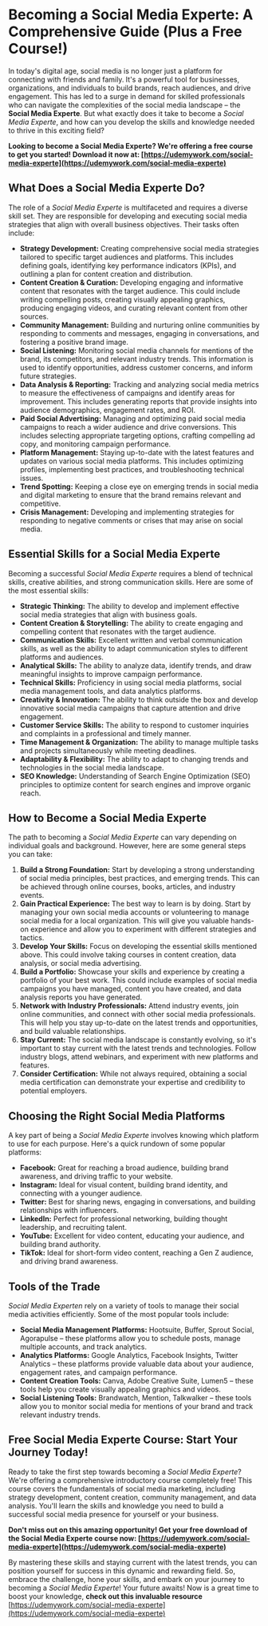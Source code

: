 # Becoming a Social Media Experte: A Comprehensive Guide (Plus a Free Course!)

In today's digital age, social media is no longer just a platform for connecting with friends and family. It's a powerful tool for businesses, organizations, and individuals to build brands, reach audiences, and drive engagement. This has led to a surge in demand for skilled professionals who can navigate the complexities of the social media landscape – the **Social Media Experte**. But what exactly does it take to become a *Social Media Experte*, and how can you develop the skills and knowledge needed to thrive in this exciting field?

**Looking to become a Social Media Experte? We're offering a free course to get you started! Download it now at: [https://udemywork.com/social-media-experte](https://udemywork.com/social-media-experte)**

## What Does a Social Media Experte Do?

The role of a *Social Media Experte* is multifaceted and requires a diverse skill set. They are responsible for developing and executing social media strategies that align with overall business objectives. Their tasks often include:

*   **Strategy Development:** Creating comprehensive social media strategies tailored to specific target audiences and platforms. This includes defining goals, identifying key performance indicators (KPIs), and outlining a plan for content creation and distribution.
*   **Content Creation & Curation:** Developing engaging and informative content that resonates with the target audience. This could include writing compelling posts, creating visually appealing graphics, producing engaging videos, and curating relevant content from other sources.
*   **Community Management:** Building and nurturing online communities by responding to comments and messages, engaging in conversations, and fostering a positive brand image.
*   **Social Listening:** Monitoring social media channels for mentions of the brand, its competitors, and relevant industry trends. This information is used to identify opportunities, address customer concerns, and inform future strategies.
*   **Data Analysis & Reporting:** Tracking and analyzing social media metrics to measure the effectiveness of campaigns and identify areas for improvement. This includes generating reports that provide insights into audience demographics, engagement rates, and ROI.
*   **Paid Social Advertising:** Managing and optimizing paid social media campaigns to reach a wider audience and drive conversions. This includes selecting appropriate targeting options, crafting compelling ad copy, and monitoring campaign performance.
*   **Platform Management:** Staying up-to-date with the latest features and updates on various social media platforms. This includes optimizing profiles, implementing best practices, and troubleshooting technical issues.
*   **Trend Spotting:** Keeping a close eye on emerging trends in social media and digital marketing to ensure that the brand remains relevant and competitive.
*   **Crisis Management:** Developing and implementing strategies for responding to negative comments or crises that may arise on social media.

## Essential Skills for a Social Media Experte

Becoming a successful *Social Media Experte* requires a blend of technical skills, creative abilities, and strong communication skills. Here are some of the most essential skills:

*   **Strategic Thinking:** The ability to develop and implement effective social media strategies that align with business goals.
*   **Content Creation & Storytelling:** The ability to create engaging and compelling content that resonates with the target audience.
*   **Communication Skills:** Excellent written and verbal communication skills, as well as the ability to adapt communication styles to different platforms and audiences.
*   **Analytical Skills:** The ability to analyze data, identify trends, and draw meaningful insights to improve campaign performance.
*   **Technical Skills:** Proficiency in using social media platforms, social media management tools, and data analytics platforms.
*   **Creativity & Innovation:** The ability to think outside the box and develop innovative social media campaigns that capture attention and drive engagement.
*   **Customer Service Skills:** The ability to respond to customer inquiries and complaints in a professional and timely manner.
*   **Time Management & Organization:** The ability to manage multiple tasks and projects simultaneously while meeting deadlines.
*   **Adaptability & Flexibility:** The ability to adapt to changing trends and technologies in the social media landscape.
*   **SEO Knowledge:** Understanding of Search Engine Optimization (SEO) principles to optimize content for search engines and improve organic reach.

## How to Become a Social Media Experte

The path to becoming a *Social Media Experte* can vary depending on individual goals and background. However, here are some general steps you can take:

1.  **Build a Strong Foundation:** Start by developing a strong understanding of social media principles, best practices, and emerging trends. This can be achieved through online courses, books, articles, and industry events.
2.  **Gain Practical Experience:** The best way to learn is by doing. Start by managing your own social media accounts or volunteering to manage social media for a local organization. This will give you valuable hands-on experience and allow you to experiment with different strategies and tactics.
3.  **Develop Your Skills:** Focus on developing the essential skills mentioned above. This could involve taking courses in content creation, data analysis, or social media advertising.
4.  **Build a Portfolio:** Showcase your skills and experience by creating a portfolio of your best work. This could include examples of social media campaigns you have managed, content you have created, and data analysis reports you have generated.
5.  **Network with Industry Professionals:** Attend industry events, join online communities, and connect with other social media professionals. This will help you stay up-to-date on the latest trends and opportunities, and build valuable relationships.
6.  **Stay Current:** The social media landscape is constantly evolving, so it's important to stay current with the latest trends and technologies. Follow industry blogs, attend webinars, and experiment with new platforms and features.
7.  **Consider Certification:** While not always required, obtaining a social media certification can demonstrate your expertise and credibility to potential employers.

## Choosing the Right Social Media Platforms

A key part of being a *Social Media Experte* involves knowing which platform to use for each purpose. Here's a quick rundown of some popular platforms:

*   **Facebook:** Great for reaching a broad audience, building brand awareness, and driving traffic to your website.
*   **Instagram:** Ideal for visual content, building brand identity, and connecting with a younger audience.
*   **Twitter:** Best for sharing news, engaging in conversations, and building relationships with influencers.
*   **LinkedIn:** Perfect for professional networking, building thought leadership, and recruiting talent.
*   **YouTube:** Excellent for video content, educating your audience, and building brand authority.
*   **TikTok:** Ideal for short-form video content, reaching a Gen Z audience, and driving brand awareness.

## Tools of the Trade

*Social Media Experten* rely on a variety of tools to manage their social media activities efficiently. Some of the most popular tools include:

*   **Social Media Management Platforms:** Hootsuite, Buffer, Sprout Social, Agorapulse – these platforms allow you to schedule posts, manage multiple accounts, and track analytics.
*   **Analytics Platforms:** Google Analytics, Facebook Insights, Twitter Analytics – these platforms provide valuable data about your audience, engagement rates, and campaign performance.
*   **Content Creation Tools:** Canva, Adobe Creative Suite, Lumen5 – these tools help you create visually appealing graphics and videos.
*   **Social Listening Tools:** Brandwatch, Mention, Talkwalker – these tools allow you to monitor social media for mentions of your brand and track relevant industry trends.

## Free Social Media Experte Course: Start Your Journey Today!

Ready to take the first step towards becoming a *Social Media Experte*? We're offering a comprehensive introductory course completely free! This course covers the fundamentals of social media marketing, including strategy development, content creation, community management, and data analysis. You'll learn the skills and knowledge you need to build a successful social media presence for yourself or your business.

**Don't miss out on this amazing opportunity! Get your free download of the Social Media Experte course now: [https://udemywork.com/social-media-experte](https://udemywork.com/social-media-experte)**

By mastering these skills and staying current with the latest trends, you can position yourself for success in this dynamic and rewarding field. So, embrace the challenge, hone your skills, and embark on your journey to becoming a *Social Media Experte*! Your future awaits! Now is a great time to boost your knowledge, **check out this invaluable resource** [https://udemywork.com/social-media-experte](https://udemywork.com/social-media-experte)
